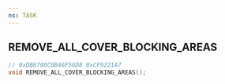 ```yaml
---
ns: TASK
---
```

## REMOVE_ALL_COVER_BLOCKING_AREAS

```c
// 0xDB6708C0B46F56D8 0xCF9221A7
void REMOVE_ALL_COVER_BLOCKING_AREAS();
```

